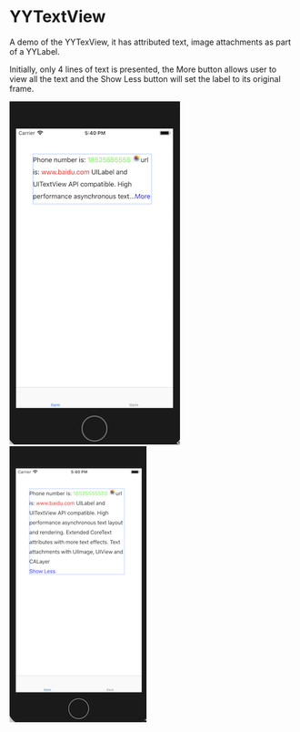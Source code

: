 # YYTextView
A demo of the YYTexView, it has attributed text, image attachments as part of a YYLabel. 

Initially, only 4 lines of text is presented, the More button allows user to view all the text and the Show Less button will set the label to its original frame. 

![Image text](https://github.com/XKQV/YYTextView/blob/master/More.png)
![Image text](https://github.com/XKQV/YYTextView/blob/master/Less.png)

